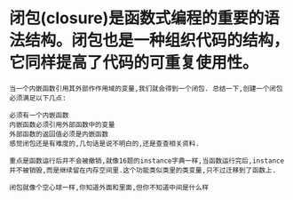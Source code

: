 # 闭包(closure)是函数式编程的重要的语法结构。闭包也是一种组织代码的结构，它同样提高了代码的可重复使用性。

    当一个内嵌函数引用其外部作作用域的变量,我们就会得到一个闭包. 总结一下,创建一个闭包必须满足以下几点:

    必须有一个内嵌函数
    内嵌函数必须引用外部函数中的变量
    外部函数的返回值必须是内嵌函数
    感觉闭包还是有难度的,几句话是说不明白的,还是查查相关资料.

    重点是函数运行后并不会被撤销,就像16题的instance字典一样,当函数运行完后,instance并不被销毁,而是继续留在内存空间里.这个功能类似类里的类变量,只不过迁移到了函数上.

    闭包就像个空心球一样,你知道外面和里面,但你不知道中间是什么样
